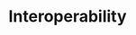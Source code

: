 ---
title: Interoperability
description: Explore Polkadot's XCM tooling ecosystem, featuring the Asset Transfer API and other utilities for implementing cross-chain messaging and transfers.
hide: 
    - feedback
template: subsection-index-page.html
---